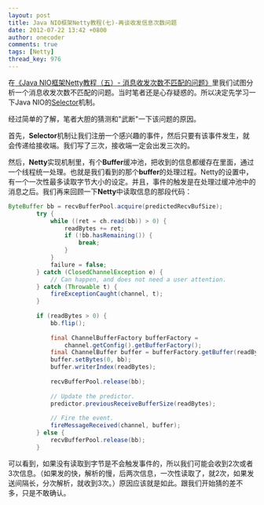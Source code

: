 ```yaml
---
layout: post
title: Java NIO框架Netty教程(七)-再谈收发信息次数问题
date: 2012-07-22 13:42 +0800
author: onecoder
comments: true
tags: [Netty]
thread_key: 976
---
```

在<a href="http://www.coderli.com/netty-message-receive-count-mismatch/" target="\_blank">《Java NIO框架Netty教程（五）- 消息收发次数不匹配的问题》</a>里我们试图分析一个消息收发次数不匹配的问题。当时笔者还是心存疑惑的。所以决定先学习一下Java NIO的<a href="http://www.coderli.com/netty-nio-selector/" target="\_blank">Selector</a>机制。

经过简单的了解，笔者大胆的猜测和"武断"一下该问题的原因。

首先，**Selector**机制让我们注册一个感兴趣的事件，然后只要有该事件发生，就会传递给接收端。我们写了三次，接收端一定会出发三次的。

然后，**Netty**实现机制里，有个**Buffer**缓冲池，把收到的信息都缓存在里面，通过一个线程统一处理。也就是我们看到的那个**buffer**的处理过程。Netty的设置中，有一个一次性最多读取字节大小的设定。并且，事件的触发是在处理过缓冲池中的消息之后。我们再来回顾一下**Netty**中读取信息的那段代码：

```java
ByteBuffer bb = recvBufferPool.acquire(predictedRecvBufSize);
        try {
            while ((ret = ch.read(bb)) > 0) {
                readBytes += ret;
                if (!bb.hasRemaining()) {
                    break;
                }
            }
            failure = false;
        } catch (ClosedChannelException e) {
            // Can happen, and does not need a user attention.
        } catch (Throwable t) {
            fireExceptionCaught(channel, t);
        }
 
        if (readBytes > 0) {
            bb.flip();
 
            final ChannelBufferFactory bufferFactory =
                channel.getConfig().getBufferFactory();
            final ChannelBuffer buffer = bufferFactory.getBuffer(readBytes);
            buffer.setBytes(0, bb);
            buffer.writerIndex(readBytes);
 
            recvBufferPool.release(bb);
 
            // Update the predictor.
            predictor.previousReceiveBufferSize(readBytes);
 
            // Fire the event.
            fireMessageReceived(channel, buffer);
        } else {
            recvBufferPool.release(bb);
        }
```

可以看到，如果没有读取到字节是不会触发事件的，所以我们可能会收到2次或者3次信息。（如果发的快，解析的慢，后两次信息，一次性读取了，就2次，如果发送间隔长，分次解析，就收到3次。）原因应该就是如此。跟我们开始猜的差不多，只是不敢确认。